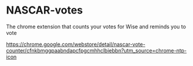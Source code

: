 NASCAR-votes
============

The chrome extension that counts your votes for Wise and reminds you to vote



https://chrome.google.com/webstore/detail/nascar-vote-counter/cfnkbmggpaabndapcfpgcmhhclbiebbn?utm_source=chrome-ntp-icon
